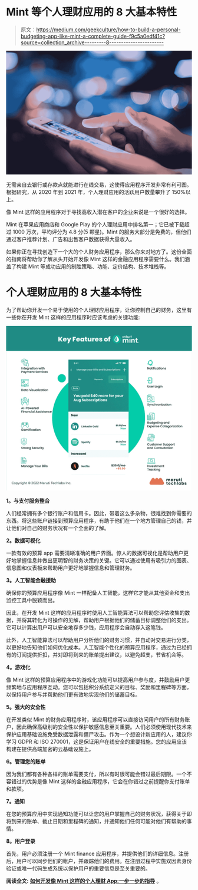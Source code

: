 # Mint 等个人理财应用的 8 大基本特性

> 原文：<https://medium.com/geekculture/how-to-build-a-personal-budgeting-app-like-mint-a-complete-guide-f9c5a0edf41c?source=collection_archive---------8----------------------->

![](img/d00974e75b8443d0da2d16da3c46f69e.png)

无需亲自去银行或存款点就能进行在线交易，这使得应用程序开发非常有利可图。根据研究，从 2020 年到 2021 年，个人理财应用的活跃用户数量攀升了 150%以上。

像 Mint 这样的应用程序对于寻找高收入潜在客户的企业来说是一个很好的选择。

Mint 在苹果应用商店和 Google Play 的个人理财应用中排名第一；它已被下载超过 1000 万次，平均评分为 4.8 分(5 颗星)。Mint 的服务大部分是免费的，但他们通过客户推荐计划、广告和出售客户数据获得大量收入。

如果你正在寻找创造下一个大的个人财务应用程序，那么你来对地方了。这份全面的指南将帮助你了解从头开始开发像 Mint 这样的金融应用程序需要什么。我们涵盖了构建 Mint 等成功应用的制胜策略、功能、定价结构、技术堆栈等。

# 个人理财应用的 8 大基本特性

为了帮助你开发一个易于使用的个人理财应用程序，让你控制自己的财务，这里有一些你在开发 Mint 这样的应用程序时应该考虑的关键功能:

![](img/6c94d1218b4d2aea6a88599def92ed3e.png)

**1。与支付服务整合**

人们经常拥有多个银行账户和信用卡。因此，带着这么多杂物，很难找到你需要的东西。将这些账户链接到预算应用程序，有助于他们在一个地方管理自己的钱，并让他们对自己的财务状况有一个全面的了解。

**2。数据可视化**

一款有效的预算 app 需要清晰准确的用户界面。惊人的数据可视化是帮助用户更好地掌握信息并做出更明智的财务决策的关键。它可以通过使用有吸引力的图表、信息图和仪表板来帮助用户更好地掌握信息和管理财务。

**3。人工智能金融援助**

确保你的预算应用程序像 Mint 一样配备人工智能，这样它才能从其他资金和支出监控工具中脱颖而出。

因此，在开发 Mint 这样的应用程序时使用人工智能算法可以帮助您评估收集的数据，并将其转化为可操作的见解，帮助用户根据他们的储蓄目标调整他们的支出。它可以计算出用户可以安全地存多少钱，应用程序会自动存入这笔钱。

此外，人工智能算法可以帮助用户分析他们的财务习惯，并自动对交易进行分类，以更好地告知他们如何优化成本。人工智能个性化的预算应用程序，通过为已经拥有的订阅提供折扣，并对即将到来的账单提出建议，以避免超支，节省机会等。

**4。游戏化**

像 Mint 这样的预算应用程序中的游戏化功能可以提高用户参与度，并鼓励用户更频繁地与应用程序互动。您可以包括积分系统定义的目标、奖励和里程碑等方面，以保持用户参与并帮助他们更有效地实现他们的储蓄目标。

**5。强大的安全性**

在开发类似 Mint 的财务应用程序时，该应用程序可以直接访问用户的所有财务账户，因此确保高级别的安全性以保护敏感信息至关重要。人们必须使用现代技术来保护应用基础设施免受数据泄露和僵尸攻击。作为一个想设计新应用的人，建议你学习 GDPR 和 ISO 270001，这是保证用户在线安全的重要措施。您的应用应该构建在提供高端加密的云基础设施上。

**6。管理您的账单**

因为我们都有各种各样的账单需要支付，所以有时很可能会错过最后期限。一个不容错过的优势是像 Mint 这样的金融应用程序，它会在你错过之前提醒你支付账单和款项。

**7。通知**

在您的预算应用中实现通知功能可以让您的用户掌握自己的财务状况，获得关于即将到来的账单、截止日期和里程碑的通知，并通知他们任何可能对他们有帮助的事情。

**8。用户登录**

首先，用户必须注册一个 Mint finance 应用程序，并提供他们的详细信息。注册后，用户可以同步他们的帐户，并跟踪他们的费用。在注册过程中实施双因素身份验证或唯一代码生成系统以保护用户的重要信息是至关重要的。

**阅读全文:** [**如何开发像 Mint 这样的个人理财 App:一步一步的指导**](https://marutitech.com/guide-to-build-a-personal-budgeting-app-like-mint/?utm_source=content+promotion+medium&utm_medium=referral&utm_campaign=app-like-mint) 。